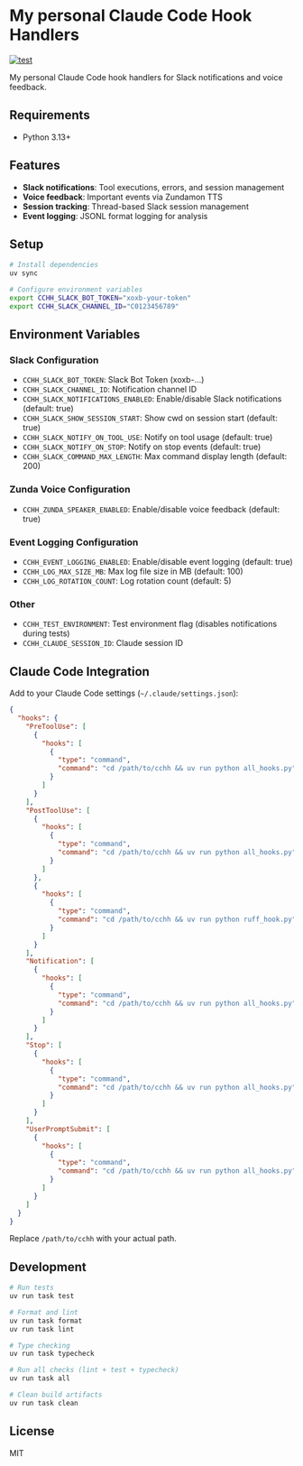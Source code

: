 # My personal Claude Code Hook Handlers

[![test](https://github.com/yuya-takeyama/cchh/actions/workflows/test.yaml/badge.svg)](https://github.com/yuya-takeyama/cchh/actions/workflows/test.yaml)

My personal Claude Code hook handlers for Slack notifications and voice feedback.

## Requirements

- Python 3.13+

## Features

- **Slack notifications**: Tool executions, errors, and session management
- **Voice feedback**: Important events via Zundamon TTS
- **Session tracking**: Thread-based Slack session management
- **Event logging**: JSONL format logging for analysis

## Setup

```bash
# Install dependencies
uv sync

# Configure environment variables
export CCHH_SLACK_BOT_TOKEN="xoxb-your-token"
export CCHH_SLACK_CHANNEL_ID="C0123456789"
```

## Environment Variables

### Slack Configuration
- `CCHH_SLACK_BOT_TOKEN`: Slack Bot Token (xoxb-...)
- `CCHH_SLACK_CHANNEL_ID`: Notification channel ID
- `CCHH_SLACK_NOTIFICATIONS_ENABLED`: Enable/disable Slack notifications (default: true)
- `CCHH_SLACK_SHOW_SESSION_START`: Show cwd on session start (default: true)
- `CCHH_SLACK_NOTIFY_ON_TOOL_USE`: Notify on tool usage (default: true)
- `CCHH_SLACK_NOTIFY_ON_STOP`: Notify on stop events (default: true)
- `CCHH_SLACK_COMMAND_MAX_LENGTH`: Max command display length (default: 200)

### Zunda Voice Configuration
- `CCHH_ZUNDA_SPEAKER_ENABLED`: Enable/disable voice feedback (default: true)

### Event Logging Configuration
- `CCHH_EVENT_LOGGING_ENABLED`: Enable/disable event logging (default: true)
- `CCHH_LOG_MAX_SIZE_MB`: Max log file size in MB (default: 100)
- `CCHH_LOG_ROTATION_COUNT`: Log rotation count (default: 5)

### Other
- `CCHH_TEST_ENVIRONMENT`: Test environment flag (disables notifications during tests)
- `CCHH_CLAUDE_SESSION_ID`: Claude session ID

## Claude Code Integration

Add to your Claude Code settings (`~/.claude/settings.json`):

```json
{
  "hooks": {
    "PreToolUse": [
      {
        "hooks": [
          {
            "type": "command",
            "command": "cd /path/to/cchh && uv run python all_hooks.py"
          }
        ]
      }
    ],
    "PostToolUse": [
      {
        "hooks": [
          {
            "type": "command", 
            "command": "cd /path/to/cchh && uv run python all_hooks.py"
          }
        ]
      },
      {
        "hooks": [
          {
            "type": "command",
            "command": "cd /path/to/cchh && uv run python ruff_hook.py"
          }
        ]
      }
    ],
    "Notification": [
      {
        "hooks": [
          {
            "type": "command",
            "command": "cd /path/to/cchh && uv run python all_hooks.py"
          }
        ]
      }
    ],
    "Stop": [
      {
        "hooks": [
          {
            "type": "command",
            "command": "cd /path/to/cchh && uv run python all_hooks.py"
          }
        ]
      }
    ],
    "UserPromptSubmit": [
      {
        "hooks": [
          {
            "type": "command",
            "command": "cd /path/to/cchh && uv run python all_hooks.py"
          }
        ]
      }
    ]
  }
}
```

Replace `/path/to/cchh` with your actual path.

## Development

```bash
# Run tests
uv run task test

# Format and lint
uv run task format
uv run task lint

# Type checking
uv run task typecheck

# Run all checks (lint + test + typecheck)
uv run task all

# Clean build artifacts
uv run task clean
```

## License

MIT